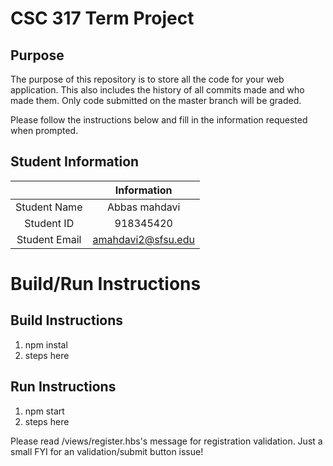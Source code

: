 # CSC 317 Term Project

## Purpose

The purpose of this repository is to store all the code for your web application. This also includes the history of all commits made and who made them. Only code submitted on the master branch will be graded.

Please follow the instructions below and fill in the information requested when prompted.

## Student Information

|               | Information   |
|:-------------:|:-------------:|
| Student Name  | Abbas mahdavi |
| Student ID    | 918345420     |
| Student Email | amahdavi2@sfsu.edu |



# Build/Run Instructions

## Build Instructions
1. npm instal
2. steps here

## Run Instructions
1. npm start
2. steps here 

Please read /views/register.hbs's message for registration validation. Just a small FYI for an validation/submit button issue! 